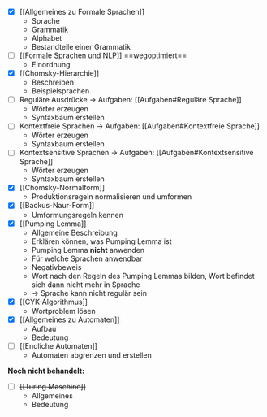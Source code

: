 - [x] [[Allgemeines zu Formale Sprachen]]
	- Sprache
	- Grammatik
	- Alphabet
	- Bestandteile einer Grammatik
- [ ] [[Formale Sprachen und NLP]] ==wegoptimiert==
	- Einordnung
- [x] [[Chomsky-Hierarchie]]
	- Beschreiben
	- Beispielsprachen
- [ ] Reguläre Ausdrücke
	-> Aufgaben: [[Aufgaben#Reguläre Sprache]]
	- Wörter erzeugen
	- Syntaxbaum erstellen
- [ ] Kontextfreie Sprachen
	-> Aufgaben: [[Aufgaben#Kontextfreie Sprache]]
	- Wörter erzeugen
	- Syntaxbaum erstellen
- [ ] Kontextsensitive Sprachen
	-> Aufgaben: [[Aufgaben#Kontextsensitive Sprache]]
	- Wörter erzeugen
	- Syntaxbaum erstellen
- [x] [[Chomsky-Normalform]]
	- Produktionsregeln normalisieren und umformen
- [x] [[Backus-Naur-Form]]
	- Umformungsregeln kennen
- [x] [[Pumping Lemma]]
	- Allgemeine Beschreibung
	- Erklären können, was Pumping Lemma ist
	- Pumping Lemma **nicht** anwenden
	- Für welche Sprachen anwendbar 
	- Negativbeweis
	- Wort nach den Regeln des Pumping Lemmas bilden, Wort befindet sich dann nicht mehr in Sprache
	- -> Sprache kann nicht regulär sein
- [x] [[CYK-Algorithmus]]
	- Wortproblem lösen
- [x] [[Allgemeines zu Automaten]]
	- Aufbau
	- Bedeutung
- [ ] [[Endliche Automaten]]
	- Automaten abgrenzen und erstellen

**Noch nicht behandelt:**
- [ ] ~~[[Turing Maschine]]~~
	- Allgemeines
	- Bedeutung

